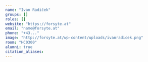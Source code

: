```yaml
---
name: "Ivan Radiček"
groups: []
roles: []
website: "https://forsyte.at"
email: "name@forsyte.at"
phone: "+43..."
image: "http://forsyte.at/wp-content/uploads/ivanradicek.png"
room: "HC0300"
alumni: true
citation_aliases:
---
```


<!--
Your custom content goes here.
-->